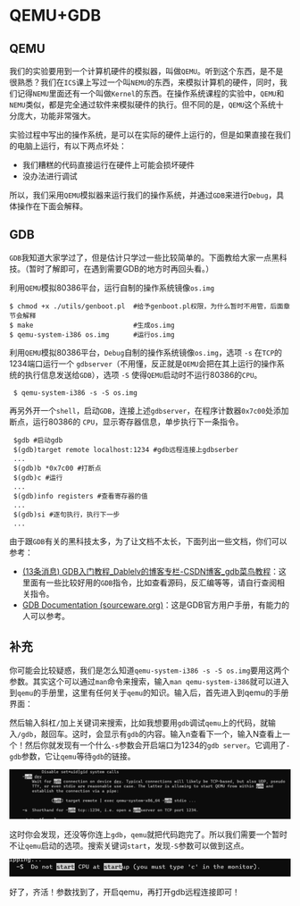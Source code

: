 # QEMU+GDB

## QEMU

我们的实验要用到一个计算机硬件的模拟器，叫做`QEMU`。听到这个东西，是不是很熟悉？我们在`ICS`课上写过一个叫`NEMU`的东西，来模拟计算机的硬件，同时，我们记得`NEMU`里面还有一个叫做`Kernel`的东西。在操作系统课程的实验中，`QEMU`和`NEMU`类似，都是完全通过软件来模拟硬件的执行。但不同的是，`QEMU`这个系统十分庞大，功能非常强大。

实验过程中写出的操作系统，是可以在实际的硬件上运行的，但是如果直接在我们的电脑上运行，有以下两点坏处：

* 我们糟糕的代码直接运行在硬件上可能会损坏硬件
* 没办法进行调试

所以，我们采用`QEMU`模拟器来运行我们的操作系统，并通过`GDB`来进行`Debug`，具体操作在下面会解释。

## GDB

`GDB`我知道大家学过了，但是估计只学过一些比较简单的。下面教给大家一点黑科技。（暂时了解即可，在遇到需要GDB的地方时再回头看。）

利用`QEMU`模拟80386平台，运行自制的操作系统镜像`os.img`

```shell
$ chmod +x ./utils/genboot.pl  #给予genboot.pl权限，为什么暂时不用管，后面章节会解释
$ make                         #生成os.img
$ qemu-system-i386 os.img      #运行os.img
```

利用`QEMU`模拟80386平台，`Debug`自制的操作系统镜像`os.img`，选项 `-s` 在`TCP`的1234端口运行一个 `gdbserver`（不用懂，反正就是`QEMU`会把在其上运行的操作系统的执行信息发送给`GDB`），选项 `-S` 使得`QEMU`启动时不运行80386的`CPU`。

```
 $ qemu-system-i386 -s -S os.img
```

再另外开一个`shell`，启动`GDB`，连接上述`gdbserver`，在程序计数器`0x7c00`处添加断点，运行80386的 `CPU`，显示寄存器信息，单步执行下一条指令。

```shell
 $gdb #启动gdb 
 $(gdb)target remote localhost:1234 #gdb远程连接上gdbserber 
 ... 
 $(gdb)b *0x7c00 #打断点 
 $(gdb)c #运行 
 ... 
 $(gdb)info registers #查看寄存器的值 
 ... 
 $(gdb)si #逐句执行，执行下一步 
 ...
```

由于跟`GDB`有关的黑科技太多，为了让文档不太长，下面列出一些文档，你们可以参考：

* [(13条消息) GDB入门教程\_Dablelv的博客专栏-CSDN博客\_gdb菜鸟教程](https://blog.csdn.net/k346k346/article/details/50283861)：这里面有一些比较好用的`GDB`指令，比如查看源码，反汇编等等，请自行查阅相关指令。
* [GDB Documentation (sourceware.org)](https://sourceware.org/gdb/documentation/)：这是GDB官方用户手册，有能力的人可以参考。

## 补充

你可能会比较疑惑，我们是怎么知道`qemu-system-i386 -s -S os.img`要用这两个参数。其实这个可以通过`man`命令来搜索，输入`man qemu-system-i386`就可以进入到`qemu`的手册里，这里有任何关于`qemu`的知识。输入后，首先进入到qemu的手册界面：

然后输入斜杠`/`加上关键词来搜索，比如我想要用`gdb`调试`qemu`上的代码，就输入`/gdb`，敲回车。这时，会显示有`gdb`的内容。输入n查看下一个，输入N查看上一个！然后你就发现有一个什么`-s`参数会开启端口为1234的`gdb server`。它调用了`-gdb`参数，它让`qemu`等待`gdb`的链接。

![搜索"gdb"关键词](../../.gitbook/assets/image1.png)

这时你会发现，还没等你连上`gdb`，`qemu`就把代码跑完了。所以我们需要一个暂时不让`qemu`启动的选项。搜索关键词`start`，发现`-S`参数可以做到这点。

![-S](../../.gitbook/assets/image2.png)

好了，齐活！参数找到了，开启qemu，再打开gdb远程连接即可！

